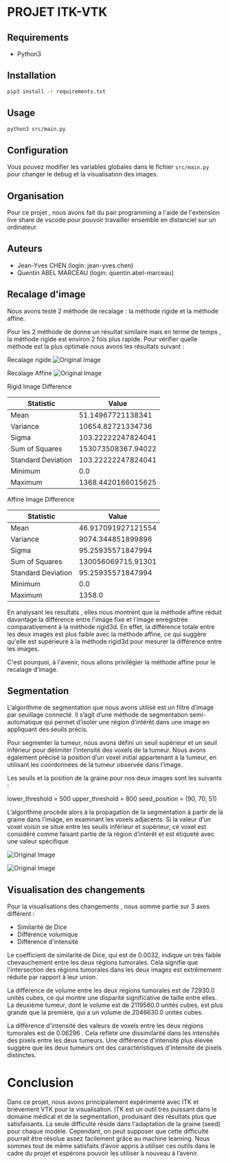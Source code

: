 # PROJET ITK-VTK

## Requirements

- Python3

## Installation

```sh
pip3 install -r requirements.txt
```

## Usage

```sh
python3 src/main.py
```

## Configuration

Vous pouvez modifier les variables globales dans le fichier `src/main.py` pour changer le debug et la visualisation des images.

## Organisation

Pour ce projet , nous avons fait du pair programming a l'aide de l'extension live share de vscode pour pouvoir travailler ensemble en distanciel sur un ordinateur.

## Auteurs

- Jean-Yves CHEN (login: jean-yves.chen)
- Quentin ABEL MARCEAU (login: quentin.abel-marceau)


## Recalage d'image

Nous avons testé 2 méthode de recalage : la méthode rigide et la méthode affine.

Pour les 2 méthode de  donne un résultat similaire mais en terme de temps , la méthode rigide est environ 2 fois plus rapide. Pour vérifier quelle méthode est la plus optimale nous avons les résultats suivant :


Recalage rigide
![Original Image](./Data/recalage_rigide.png)

Recalage Affine
![Original Image](./Data/recalage_affine.png)




Rigid Image Difference

| Statistic          | Value                 |
|--------------------|-----------------------|
| Mean               | 51.14967721138341     |
| Variance           | 10654.82721334736     |
| Sigma              | 103.22222247824041    |
| Sum of Squares     | 153073508367.94022    |
| Standard Deviation | 103.22222247824041    |
| Minimum            | 0.0                   |
| Maximum            | 1368.4420166015625    |

Affine Image Difference

| Statistic          | Value                 |
|--------------------|-----------------------|
| Mean               | 46.917091927121554    |
| Variance           | 9074.344851899896     |
| Sigma              | 95.25935571847994     |
| Sum of Squares     | 130056069715.91301    |
| Standard Deviation | 95.25935571847994     |
| Minimum            | 0.0                   |
| Maximum            | 1358.0                |


En analysant les resultats , elles nous montrent que la méthode affine réduit davantage la différence entre l'image fixe et l'image enregistrée comparativement à la méthode rigid3d. En effet, la différence totale entre les deux images est plus faible avec la méthode affine, ce qui suggère qu'elle est supérieure à la méthode rigid3d pour mesurer la différence entre les images.

C'est pourquoi, à l'avenir, nous allons privilégier la méthode affine pour le recalage d'image.


## Segmentation

L’algorithme de segmentation que nous avons utilisé est un filtre d’image par seuillage connecté. Il s’agit d’une méthode de segmentation semi-automatique qui permet d’isoler une région d’intérêt dans une image en appliquant des seuils précis.

Pour segmenter la tumeur, nous avons défini un seuil supérieur et un seuil inférieur pour délimiter l’intensité des voxels de la tumeur. Nous avons également précisé la position d’un voxel initial appartenant à la tumeur, en utilisant les coordonnées de la tumeur observée dans l’image.

Les seuils et la position de la graine pour nos deux images sont les suivants :

lower_threshold = 500
upper_threshold = 800
seed_position = (90, 70, 51)

L’algorithme procède alors à la propagation de la segmentation à partir de la graine dans l’image, en examinant les voxels adjacents. Si la valeur d’un voxel voisin se situe entre les seuils inférieur et supérieur, ce voxel est considéré comme faisant partie de la région d’intérêt et est étiqueté avec une valeur spécifique

![Original Image](./Data/segmented_image_resampled.png)

![Original Image](./Data/segmented_tumor.png)




## Visualisation des changements

Pour la visualisations des changements , nous somme partie sur 3 axes différent :

- Similarité de Dice
- Différence volumique
- Différence d'intensité


Le coefficient de similarité de Dice, qui est de 0.0032, indique un très faible chevauchement entre les deux régions tumorales. Cela signifie que l'intersection des régions tumorales dans les deux images est extrêmement réduite par rapport à leur union.

La différence de volume entre les deux régions tumorales est de 72930.0 unités cubes, ce qui montre une disparité significative de taille entre elles. La deuxième tumeur, dont le volume est de 2119560.0 unités cubes, est plus grande que la première, qui a un volume de 2046630.0 unités cubes.

La différence d'intensité des valeurs de voxels entre les deux régions tumorales est de 0.06296 . Cela reflète une dissimilarité dans les intensités des pixels entre les deux tumeurs. Une différence d'intensité plus élevée suggère que les deux tumeurs ont des caractéristiques d'intensité de pixels distinctes.

# Conclusion

Dans ce projet, nous avons principalement expérimenté avec ITK et brièvement VTK pour la visualisation. ITK est un outil très puissant dans le domaine médical et de la segmentation, produisant des résultats plus que satisfaisants. La seule difficulté réside dans l'adaptation de la graine (seed) pour chaque modèle. Cependant, on peut supposer que cette difficulté pourrait être résolue assez facilement grâce au machine learning. Nous sommes tout de même satisfaits d’avoir appris à utiliser ces outils dans le cadre du projet et espérons pouvoir les utiliser à nouveau à l’avenir.